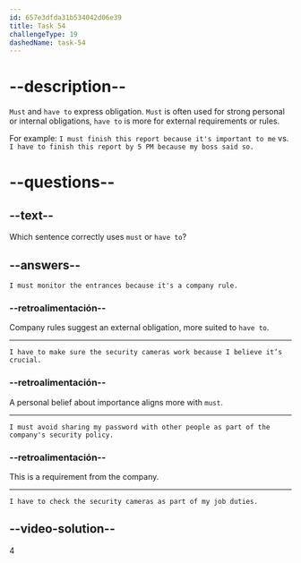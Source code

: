```yaml
---
id: 657e3dfda31b534042d06e39
title: Task 54
challengeType: 19
dashedName: task-54
---
```


# --description--

`Must` and `have to` express obligation. `Must` is often used for strong personal or internal obligations, `have to` is more for external requirements or rules.

For example: `I must finish this report because it's important to me` vs. `I have to finish this report by 5 PM because my boss said so.`

# --questions--

## --text--

Which sentence correctly uses `must` or `have to`?

## --answers--

`I must monitor the entrances because it's a company rule.`

### --retroalimentación--

Company rules suggest an external obligation, more suited to `have to`.

---

`I have to make sure the security cameras work because I believe it’s crucial.`

### --retroalimentación--

A personal belief about importance aligns more with `must`.

---

`I must avoid sharing my password with other people as part of the company's security policy.`

### --retroalimentación--

This is a requirement from the company.

---

`I have to check the security cameras as part of my job duties.`

## --video-solution--

4
